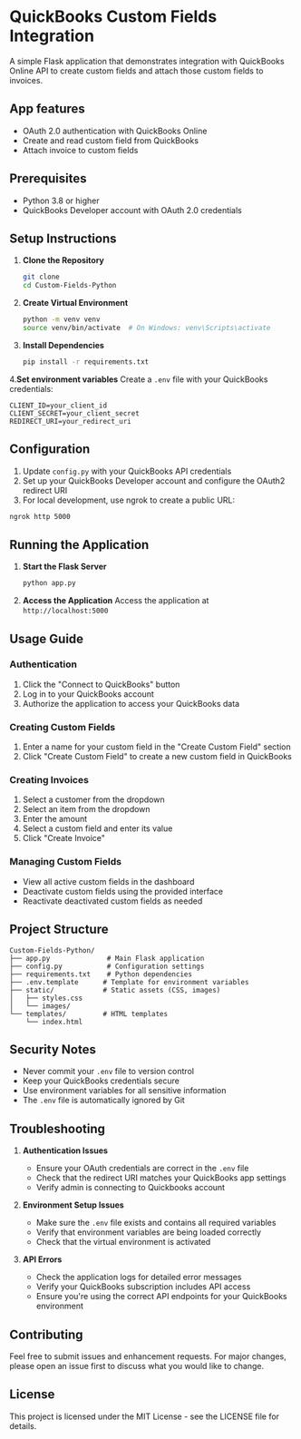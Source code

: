 # QuickBooks Custom Fields Integration

A simple Flask application that demonstrates integration with QuickBooks Online API to create custom fields and attach those custom fields to invoices.

## App features

- OAuth 2.0 authentication with QuickBooks Online
- Create and read custom field from QuickBooks
- Attach invoice to custom fields

## Prerequisites

- Python 3.8 or higher
- QuickBooks Developer account with OAuth 2.0 credentials


## Setup Instructions

1. **Clone the Repository**
   ```bash
   git clone 
   cd Custom-Fields-Python
   ```

2. **Create Virtual Environment**
   ```bash
   python -m venv venv
   source venv/bin/activate  # On Windows: venv\Scripts\activate
   ```

3. **Install Dependencies**
   ```bash
   pip install -r requirements.txt
   ```

4.**Set environment variables**
Create a `.env` file with your QuickBooks credentials:
```
CLIENT_ID=your_client_id
CLIENT_SECRET=your_client_secret
REDIRECT_URI=your_redirect_uri
```
## Configuration

1. Update `config.py` with your QuickBooks API credentials
2. Set up your QuickBooks Developer account and configure the OAuth2 redirect URI
3. For local development, use ngrok to create a public URL:
```bash
ngrok http 5000
```

## Running the Application

1. **Start the Flask Server**
   ```bash
   python app.py
   ```
2. **Access the Application**
   Access the application at `http://localhost:5000`

## Usage Guide

### Authentication
1. Click the "Connect to QuickBooks" button
2. Log in to your QuickBooks account
3. Authorize the application to access your QuickBooks data

### Creating Custom Fields
1. Enter a name for your custom field in the "Create Custom Field" section
2. Click "Create Custom Field" to create a new custom field in QuickBooks

### Creating Invoices
1. Select a customer from the dropdown
2. Select an item from the dropdown
3. Enter the amount
4. Select a custom field and enter its value
5. Click "Create Invoice" 

### Managing Custom Fields
- View all active custom fields in the dashboard
- Deactivate custom fields using the provided interface
- Reactivate deactivated custom fields as needed

## Project Structure

```
Custom-Fields-Python/
├── app.py              # Main Flask application
├── config.py           # Configuration settings
├── requirements.txt    # Python dependencies
├── .env.template      # Template for environment variables
├── static/            # Static assets (CSS, images)
│   ├── styles.css
│   └── images/
└── templates/         # HTML templates
    └── index.html
```

## Security Notes

- Never commit your `.env` file to version control
- Keep your QuickBooks credentials secure
- Use environment variables for all sensitive information
- The `.env` file is automatically ignored by Git

## Troubleshooting

1. **Authentication Issues**
   - Ensure your OAuth credentials are correct in the `.env` file
   - Check that the redirect URI matches your QuickBooks app settings
   - Verify admin is connecting to Quickbooks account

2. **Environment Setup Issues**
   - Make sure the `.env` file exists and contains all required variables
   - Verify that environment variables are being loaded correctly
   - Check that the virtual environment is activated

3. **API Errors**
   - Check the application logs for detailed error messages
   - Verify your QuickBooks subscription includes API access
   - Ensure you're using the correct API endpoints for your QuickBooks environment

## Contributing

Feel free to submit issues and enhancement requests. For major changes, please open an issue first to discuss what you would like to change.

## License

This project is licensed under the MIT License - see the LICENSE file for details. 

